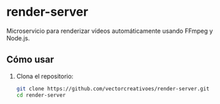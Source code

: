 # render-server

Microservicio para renderizar vídeos automáticamente usando FFmpeg y Node.js.

## Cómo usar

1. Clona el repositorio:
   ```bash
   git clone https://github.com/vectorcreativoes/render-server.git
   cd render-server
